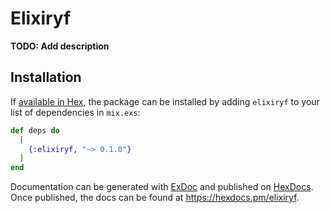 # Elixiryf

**TODO: Add description**

## Installation

If [available in Hex](https://hex.pm/docs/publish), the package can be installed
by adding `elixiryf` to your list of dependencies in `mix.exs`:

```elixir
def deps do
  [
    {:elixiryf, "~> 0.1.0"}
  ]
end
```

Documentation can be generated with [ExDoc](https://github.com/elixir-lang/ex_doc)
and published on [HexDocs](https://hexdocs.pm). Once published, the docs can
be found at <https://hexdocs.pm/elixiryf>.


